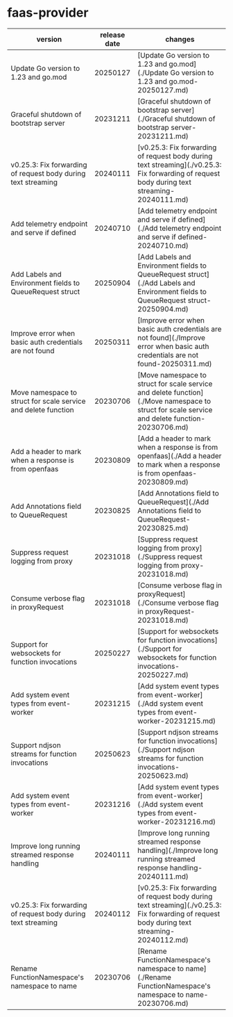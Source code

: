 # faas-provider	


|version|release date|changes|
|---|---|---|
|Update Go version to 1.23 and go.mod|20250127|[Update Go version to 1.23 and go.mod](./Update Go version to 1.23 and go.mod-20250127.md)|
|Graceful shutdown of bootstrap server|20231211|[Graceful shutdown of bootstrap server](./Graceful shutdown of bootstrap server-20231211.md)|
|v0.25.3: Fix forwarding of request body during text streaming|20240111|[v0.25.3: Fix forwarding of request body during text streaming](./v0.25.3: Fix forwarding of request body during text streaming-20240111.md)|
|Add telemetry endpoint and serve if defined|20240710|[Add telemetry endpoint and serve if defined](./Add telemetry endpoint and serve if defined-20240710.md)|
|Add Labels and Environment fields to QueueRequest struct|20250904|[Add Labels and Environment fields to QueueRequest struct](./Add Labels and Environment fields to QueueRequest struct-20250904.md)|
|Improve error when basic auth credentials are not found|20250311|[Improve error when basic auth credentials are not found](./Improve error when basic auth credentials are not found-20250311.md)|
|Move namespace to struct for scale service and delete function|20230706|[Move namespace to struct for scale service and delete function](./Move namespace to struct for scale service and delete function-20230706.md)|
|Add a header to mark when a response is from openfaas|20230809|[Add a header to mark when a response is from openfaas](./Add a header to mark when a response is from openfaas-20230809.md)|
|Add Annotations field to QueueRequest|20230825|[Add Annotations field to QueueRequest](./Add Annotations field to QueueRequest-20230825.md)|
|Suppress request logging from proxy|20231018|[Suppress request logging from proxy](./Suppress request logging from proxy-20231018.md)|
|Consume verbose flag in proxyRequest|20231018|[Consume verbose flag in proxyRequest](./Consume verbose flag in proxyRequest-20231018.md)|
|Support for websockets for function invocations|20250227|[Support for websockets for function invocations](./Support for websockets for function invocations-20250227.md)|
|Add system event types from event-worker|20231215|[Add system event types from event-worker](./Add system event types from event-worker-20231215.md)|
|Support ndjson streams for function invocations|20250623|[Support ndjson streams for function invocations](./Support ndjson streams for function invocations-20250623.md)|
|Add system event types from event-worker|20231216|[Add system event types from event-worker](./Add system event types from event-worker-20231216.md)|
|Improve long running streamed response handling|20240111|[Improve long running streamed response handling](./Improve long running streamed response handling-20240111.md)|
|v0.25.3: Fix forwarding of request body during text streaming|20240112|[v0.25.3: Fix forwarding of request body during text streaming](./v0.25.3: Fix forwarding of request body during text streaming-20240112.md)|
|Rename FunctionNamespace's namespace to name|20230706|[Rename FunctionNamespace's namespace to name](./Rename FunctionNamespace's namespace to name-20230706.md)|

